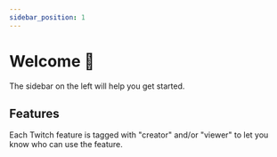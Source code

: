 ```yaml
---
sidebar_position: 1
---
```


# Welcome 👋

The sidebar on the left will help you get started.

## Features

Each Twitch feature is tagged with "creator" and/or "viewer" to let you know who can use the feature.

